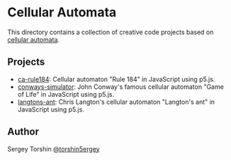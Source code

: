 # Cellular Automata

This directory contains a collection of creative code projects based on [cellular automata](https://en.wikipedia.org/wiki/Cellular_automaton).

## Projects

- [ca-rule184](./ca-rule184/): Cellular automaton "Rule 184" in JavaScript using p5.js.
- [conways-simulator](./conways-simulator/): John Conway's famous cellular automaton "Game of Life" in JavaScript using p5.js.
- [langtons-ant](./langtons-ant/): Chris Langton's cellular automaton "Langton's ant" in JavaScript using p5.js.

## Author

Sergey Torshin [@torshin5ergey](https://github.com/torshin5ergey)